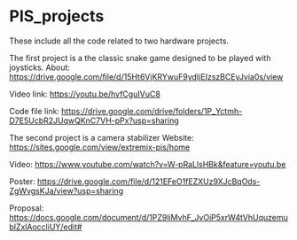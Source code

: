 # PIS_projects
These include all the code related to two hardware projects.

The first project is a the classic snake game designed to be played with joysticks.
About: https://drive.google.com/file/d/15Ht6VjKRYwuF9ydIjEIzszBCEyJvia0s/view

Video link: https://youtu.be/hvfCguIVuC8

Code file link: https://drive.google.com/drive/folders/1P_Yctmh-D7E5UcbR2JUqwQKnC7VH-pPx?usp=sharing


The second project is a camera stabilizer
Website: https://sites.google.com/view/extremix-pis/home

Video: https://www.youtube.com/watch?v=W-pRaLlsHBk&feature=youtu.be

Poster: https://drive.google.com/file/d/121EFeO1fEZXUz9XJcBqOds-ZgWvgsKJa/view?usp=sharing

Proposal: https://docs.google.com/document/d/1PZ9liMvhF_JvOiP5xrW4tVhUquzemublZxlAoccliUY/edit#
